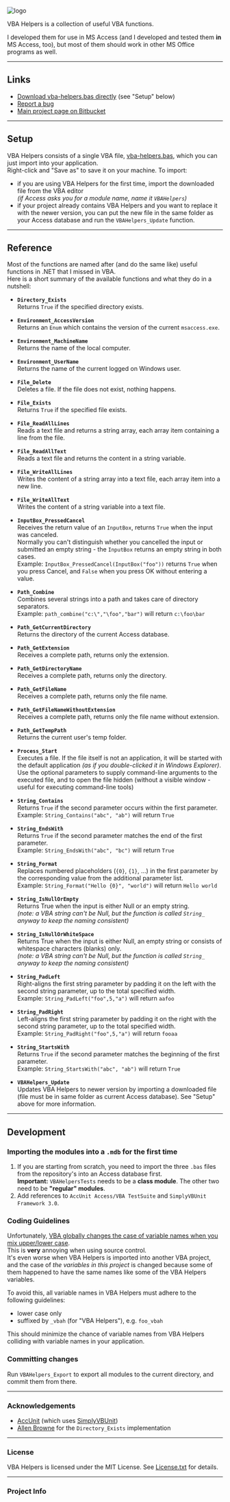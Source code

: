 ![logo](https://bitbucket.org/christianspecht/vba-helpers/raw/tip/img/logo128x128.png)

VBA Helpers is a collection of useful VBA functions.

I developed them for use in MS Access (and I developed and tested them **in** MS Access, too), but most of them should work in other MS Office programs as well.

---

## Links

- [Download vba-helpers.bas directly](https://bitbucket.org/christianspecht/vba-helpers/raw/tip/vba-helpers.bas) (see "Setup" below)
- [Report a bug](https://bitbucket.org/christianspecht/vba-helpers/issues/new)
- [Main project page on Bitbucket](https://bitbucket.org/christianspecht/vba-helpers)

---

## Setup

VBA Helpers consists of a single VBA file, [vba-helpers.bas](https://bitbucket.org/christianspecht/vba-helpers/raw/tip/vba-helpers.bas), which you can just import into your application.  
Right-click and "Save as" to save it on your machine. To import:

- if you are using VBA Helpers for the first time, import the downloaded file from the VBA editor  
*(if Access asks you for a module name, name it `VBAHelpers`)*
- if your project already contains VBA Helpers and you want to replace it with the newer version, you can put the new file in the same folder as your Access database and run the `VBAHelpers_Update` function.

---

## Reference

Most of the functions are named after (and do the same like) useful functions in .NET that I missed in VBA.  
Here is a short summary of the available functions and what they do in a nutshell:

- **`Directory_Exists`**  
Returns `True` if the specified directory exists.

- **`Environment_AccessVersion`**  
Returns an `Enum` which contains the version of the current `msaccess.exe`.

- **`Environment_MachineName`**  
Returns the name of the local computer.

- **`Environment_UserName`**   
Returns the name of the current logged on Windows user.

- **`File_Delete`**  
Deletes a file. If the file does not exist, nothing happens.

- **`File_Exists`**  
Returns `True` if the specified file exists.

- **`File_ReadAllLines`**  
Reads a text file and returns a string array, each array item containing a line from the file.

- **`File_ReadAllText`**  
Reads a text file and returns the content in a string variable.

- **`File_WriteAllLines`**  
Writes the content of a string array into a text file, each array item into a new line.

- **`File_WriteAllText`**  
Writes the content of a string variable into a text file.

- **`InputBox_PressedCancel`**  
Receives the return value of an `InputBox`, returns `True` when the input was canceled.  
Normally you can't distinguish whether you cancelled the input or submitted an empty string - the `InputBox` returns an empty string in both cases.  
Example: `InputBox_PressedCancel(InputBox("foo"))` returns `True` when you press Cancel, and `False` when you press OK without entering a value.

- **`Path_Combine`**  
Combines several strings into a path and takes care of directory separators.  
Example: `path_combine("c:\","\foo","bar")` will return `c:\foo\bar`

- **`Path_GetCurrentDirectory`**  
Returns the directory of the current Access database.

- **`Path_GetExtension`**  
Receives a complete path, returns only the extension.

- **`Path_GetDirectoryName`**  
Receives a complete path, returns only the directory.

- **`Path_GetFileName`**  
Receives a complete path, returns only the file name.

- **`Path_GetFileNameWithoutExtension`**  
Receives a complete path, returns only the file name without extension.

- **`Path_GetTempPath`**  
Returns the current user's temp folder.

- **`Process_Start`**  
Executes a file. If the file itself is not an application, it will be started with the default application *(as if you double-clicked it in Windows Explorer)*.  
Use the optional parameters to supply command-line arguments to the executed file, and to open the file hidden (without a visible window - useful for executing command-line tools)

- **`String_Contains`**  
Returns `True` if the second parameter occurs within the first parameter.  
Example: `String_Contains("abc", "ab")` will return `True`

- **`String_EndsWith`**  
Returns `True` if the second parameter matches the end of the first parameter.  
Example: `String_EndsWith("abc", "bc")` will return `True`

- **`String_Format`**  
Replaces numbered placeholders (`{0}`, `{1}`, ...) in the first parameter by the corresponding value from the additional parameter list.  
Example: `String_Format("Hello {0}", "world")` will return `Hello world`

- **`String_IsNullOrEmpty`**  
Returns True when the input is either Null or an empty string.  
*(note: a VBA string can't be Null, but the function is called `String_` anyway to keep the naming consistent)*

- **`String_IsNullOrWhiteSpace`**  
Returns True when the input is either Null, an empty string or consists of whitespace characters (blanks) only.  
*(note: a VBA string can't be Null, but the function is called `String_` anyway to keep the naming consistent)*

- **`String_PadLeft`**  
Right-aligns the first string parameter by padding it on the left with the second string parameter, up to the total specified width.  
Example: `String_PadLeft("foo",5,"a")` will return `aafoo`

- **`String_PadRight`**  
Left-aligns the first string parameter by padding it on the right with the second string parameter, up to the total specified width.  
Example: `String_PadRight("foo",5,"a")` will return `fooaa`

- **`String_StartsWith`**  
Returns `True` if the second parameter matches the beginning of the first parameter.  
Example: `String_StartsWith("abc", "ab")` will return `True`

- **`VBAHelpers_Update`**  
Updates VBA Helpers to newer version by importing a downloaded file (file must be in same folder as current Access database). See "Setup" above for more information.

---

## Development

### Importing the modules into a `.mdb` for the first time

1. If you are starting from scratch, you need to import the three `.bas` files from the repository's into an Access database first.  
**Important:** `VBAHelpersTests` needs to be a **class module**. The other two need to be **"regular" modules**.
2. Add references to `AccUnit Access/VBA TestSuite` and `SimplyVBUnit Framework 3.0`.


### Coding Guidelines

Unfortunately, [VBA globally changes the case of variable names when you mix upper/lower case](http://stackoverflow.com/q/4852735/6884).  
This is **very** annoying when using source control.  
It's even worse when VBA Helpers is imported into another VBA project, and the case of *the variables in this project* is changed because some of them happened to have the same names like some of the VBA Helpers variables.

To avoid this, all variable names in VBA Helpers must adhere to the following guidelines:

- lower case only
- suffixed by `_vbah` (for "VBA Helpers"), e.g. `foo_vbah`

This should minimize the chance of variable names from VBA Helpers colliding with variable names in your application.
 

### Committing changes

Run `VBAHelpers_Export` to export all modules to the current directory, and commit them from there.

---

### Acknowledgements

- [AccUnit](http://accunit.access-codelib.net/) (which uses [SimplyVBUnit](http://sourceforge.net/projects/simplyvbunit/))
- [Allen Browne](http://allenbrowne.com) for the `Directory_Exists` implementation

<a name="license"></a>

---

### License

VBA Helpers is licensed under the MIT License. See [License.txt](https://bitbucket.org/christianspecht/vba-helpers/raw/tip/license.txt) for details.

---

### Project Info

<script type="text/javascript" src="https://www.openhub.net/p/603791/widgets/project_basic_stats.js"></script>
